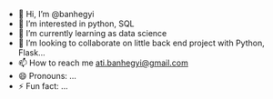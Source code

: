 - 👋 Hi, I’m @banhegyi
- 👀 I’m interested in python, SQL
- 🌱 I’m currently learning as data science
- 💞️ I’m looking to collaborate on little back end project with Python, Flask...
- 📫 How to reach me ati.banhegyi@gmail.com
- 😄 Pronouns: ...
- ⚡ Fun fact: ...

<!---
banhegyi/banhegyi is a ✨ special ✨ repository because its `README.md` (this file) appears on your GitHub profile.
You can click the Preview link to take a look at your changes.
--->
